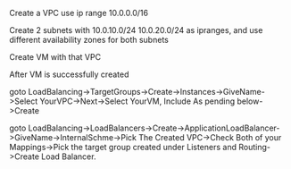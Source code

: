 Create a VPC use ip range 10.0.0.0/16

Create 2 subnets with 10.0.10.0/24 10.0.20.0/24 as ipranges, and use different availability zones for both subnets

Create  VM with that VPC

After VM is successfully created

goto LoadBalancing->TargetGroups->Create->Instances->GiveName->Select YourVPC->Next->Select YourVM, Include As pending below->Create

goto LoadBalancing->LoadBalancers->Create->ApplicationLoadBalancer->GiveName->InternalSchme->Pick The Created VPC->Check Both of your Mappings->Pick the target group created under Listeners and Routing->Create Load Balancer.
